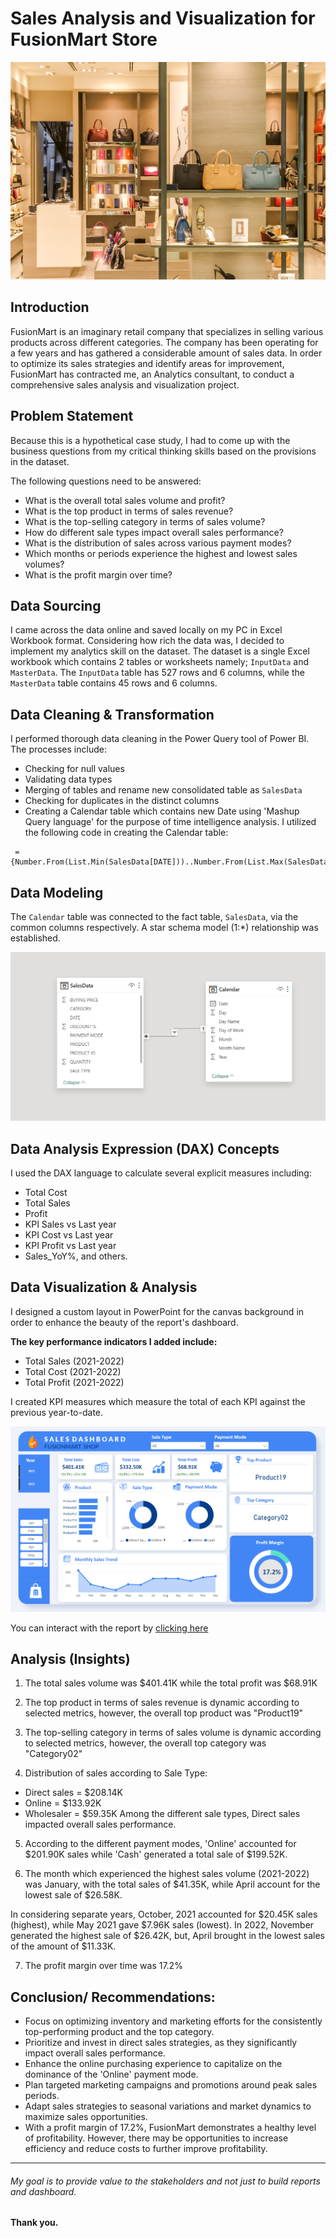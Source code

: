 # Sales Analysis and Visualization for FusionMart Store

![](intro-image.jpg)

## Introduction

FusionMart is an imaginary retail company that specializes in selling various products across different categories. The company has been operating for a few years and has gathered a considerable amount of sales data. In order to optimize its sales strategies and identify areas for improvement, FusionMart has contracted me, an Analytics consultant, to conduct a comprehensive sales analysis and visualization project.

## Problem Statement

Because this is a hypothetical case study, I had to come up with the business questions from my critical thinking skills based on the provisions in the dataset.

The following questions need to be answered:
- What is the overall total sales volume and profit?
- What is the top product in terms of sales revenue?
- What is the top-selling category in terms of sales volume?
- How do different sale types impact overall sales performance?
- What is the distribution of sales across various payment modes?
- Which months or periods experience the highest and lowest sales volumes?
- What is the profit margin over time?

## Data Sourcing

I came across the data online and saved locally on my PC in Excel Workbook format. Considering how rich the data was, I decided to implement my analytics skill on the dataset. The dataset is a single Excel workbook which contains 2 tables or worksheets namely; `InputData` and `MasterData`. The `InputData` table has 527 rows and 6 columns, while the `MasterData` table contains 45 rows and 6 columns.

## Data Cleaning & Transformation

I performed thorough data cleaning in the Power Query tool of Power BI.
The processes include:
- Checking for null values
- Validating data types
- Merging of tables and rename new consolidated table as `SalesData`
- Checking for duplicates in the distinct columns
- Creating a Calendar table which contains new Date using 'Mashup Query language' for the purpose of time intelligence analysis. 
I utilized the following code in creating the Calendar table: 

```
 = {Number.From(List.Min(SalesData[DATE]))..Number.From(List.Max(SalesData[DATE]))}
 ```
## Data Modeling

The `Calendar` table was connected to the fact table, `SalesData`, via the common columns respectively. A star schema model (1:*) relationship was established.

![](data_model.jpg)

## Data Analysis Expression (DAX) Concepts

I used the DAX language to calculate several explicit measures including:
- Total Cost
- Total Sales
- Profit 
- KPI Sales vs Last year
- KPI Cost vs Last year
- KPI Profit vs Last year
- Sales_YoY%, and others.

## Data Visualization & Analysis

I designed a custom layout in PowerPoint for the canvas background in order to enhance the beauty of the report's dashboard.

**The key performance indicators I added include:**
- Total Sales (2021-2022)
- Total Cost (2021-2022)
- Total Profit (2021-2022)

I created KPI measures which measure the total of each KPI against the previous year-to-date. 

![](dashboard.jpg)

You can interact with the report by [clicking here](https://app.powerbi.com/view?r=eyJrIjoiYzJmZTkxYTEtNmEwNC00OWNiLWEyMTEtNDA5MWY5OTY2NjRkIiwidCI6ImZkMjljODFlLWI1YzUtNDAzNS1hZGIyLTBmMGJjODhiMzM2NyJ9)

## Analysis (Insights)

1. The total sales volume was $401.41K while the total profit was $68.91K 

2. The top product in terms of sales revenue is dynamic according to selected metrics, however, the overall top product was "Product19"

3. The top-selling category in terms of sales volume is dynamic according to selected metrics, however, the overall top category was "Category02"

4. Distribution of sales according to Sale Type:
- Direct sales = $208.14K
- Online = $133.92K
- Wholesaler = $59.35K
Among the different sale types, Direct sales impacted overall sales performance.

5. According to the different payment modes, 'Online' accounted for $201.90K sales while 'Cash' generated a total sale of $199.52K.

6. The month which experienced the highest sales volume (2021-2022) was January, with the total sales of $41.35K, while April account for the lowest sale of $26.58K.

In considering separate years, October, 2021 accounted for $20.45K sales (highest), while May 2021 gave $7.96K sales (lowest). In 2022, November generated the highest sale of $26.42K, but, April brought in the lowest sales of the amount of $11.33K.

7. The profit margin over time was 17.2%

## Conclusion/ Recommendations:
- Focus on optimizing inventory and marketing efforts for the consistently top-performing product and the top category.
- Prioritize and invest in direct sales strategies, as they significantly impact overall sales performance.
- Enhance the online purchasing experience to capitalize on the dominance of the 'Online' payment mode.
- Plan targeted marketing campaigns and promotions around peak sales periods.
- Adapt sales strategies to seasonal variations and market dynamics to maximize sales opportunities.
- With a profit margin of 17.2%, FusionMart demonstrates a healthy level of profitability. However, there may be opportunities to increase efficiency and reduce costs to further improve profitability.
***

###### My goal is to provide value to the stakeholders and not just to build reports and dashboard.
#### Thank you.
